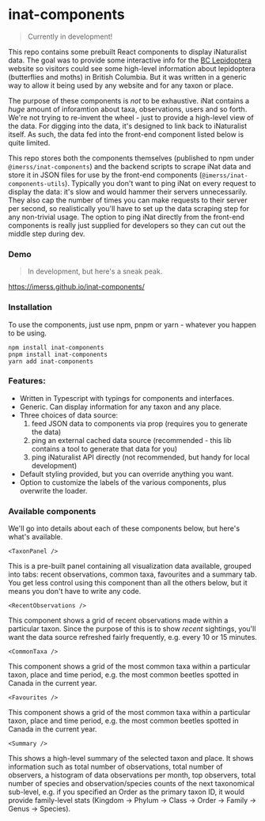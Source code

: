 # inat-components

> Currently in development!

This repo contains some prebuilt React components to display iNaturalist data. The goal was to provide some
interactive info for the [BC Lepidoptera](https://bcleps.weebly.com/) website so visitors could see some 
high-level information about lepidoptera (butterflies and moths) in British Columbia. But it was written in a generic
way to allow it being used by any website and for any taxon or place.

The purpose of these components is _not_ to be exhaustive. iNat contains a _huge_ amount of inforamtion about taxa,
observations, users and so forth. We're not trying to re-invent the wheel - just to provide a high-level view of the
data. For digging into the data, it's designed to link back to iNaturalist itself. As such, the data fed into the
front-end component listed below is quite limited.

This repo stores both the components themselves (published to npm under `@imerss/inat-components`) and the backend
scripts to scrape iNat data and store it in JSON files for use by the front-end components (`@imerss/inat-components-utils`).
Typically you don't want to ping iNat on every request to display the data: it's slow and would hammer their servers
unnecessarily. They also cap the number of times you can make requests to their server per second, so realistically
you'll have to set up the data scraping step for any non-trivial usage. The option to ping iNat directly from the
front-end components is really just supplied for developers so they can cut out the middle step during dev.

### Demo

> In development, but here's a sneak peak.
 
https://imerss.github.io/inat-components/


### Installation

To use the components, just use npm, pnpm or yarn - whatever you happen to be using.

```
npm install inat-components
pnpm install inat-components
yarn add inat-components
```


### Features:

- Written in Typescript with typings for components and interfaces.
- Generic. Can display information for any taxon and any place.
- Three choices of data source:
    1. feed JSON data to components via prop (requires you to generate the data)
    2. ping an external cached data source (recommended - this lib contains a tool to generate that data for you)
    3. ping iNaturalist API directly (not recommended, but handy for local development)
- Default styling provided, but you can override anything you want.
- Option to customize the labels of the various components, plus overwrite the loader.


### Available components

We'll go into details about each of these components below, but here's what's available.

`<TaxonPanel />`

This is a pre-built panel containing all visualization data available, grouped into tabs: recent observations, common
taxa, favourites and a summary tab. You get less control using this component than all the others below, but it means
you don't have to write any code.

`<RecentObservations />`

This component shows a grid of recent observations made within a particular taxon. Since the purpose of this is to
show _recent_ sightings, you'll want the data source refreshed fairly frequently, e.g. every 10 or 15 minutes.

`<CommonTaxa />`

This component shows a grid of the most common taxa within a particular taxon, place and time period, e.g. the most
common beetles spotted in Canada in the current year.

`<Favourites />`

This component shows a grid of the most common taxa within a particular taxon, place and time period, e.g. the most
common beetles spotted in Canada in the current year.

`<Summary />`

This shows a high-level summary of the selected taxon and place. It shows information such as total number of
observations, total number of observers, a histogram of data observations per month, top observers, total number of
species and observation/species counts of the next taxonomical sub-level, e.g. if you specified an Order as the primary
taxon ID, it would provide family-level stats (Kingdom -> Phylum -> Class -> Order -> Family -> Genus -> Species).

